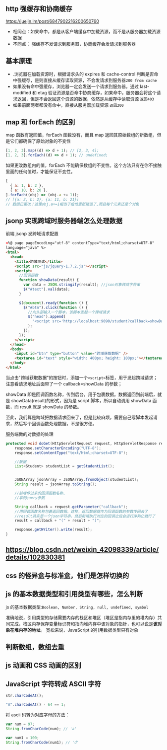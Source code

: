 ## http 强缓存和协商缓存

https://juejin.im/post/6847902216200650760

- 相同点：如果命中，都是从客户端缓存中加载资源，而不是从服务器加载资源数据
- 不同点： 强缓存不发请求到服务器，协商缓存会发请求到服务器

## 基本原理

- .浏览器在加载资源时，根据请求头的 expires 和 cache-control 判断是否命中强缓存，是则直接从缓存读取资源，不会发请求到服务器`200 from cache`
- 如果没有命中强缓存，浏览器一定会发送一个请求到服务器，通过 last-modified 和 etag 验证资源是否命中协商缓存，如果命中，服务器会将这个请求返回，但是不会返回这个资源的数据，依然是从缓存中读取资源 `返回403`
- 如果前面两者都没有命中，直接从服务器加载资源 `返回200`

## map 和 forEach 的区别

map 函数有返回值，forEach 函数没有，而且 map 返回其原始数组的新数组，但是它们都确保了原始对象的不变性

```js
[1, 2, 3].map((d) => d + 1); // [2, 3, 4];
[1, 2, 3].forEach((d) => d + 1); // undefined;
```

如果更改数组内的值，forEach 不能确保数组的不变性。这个方法只有在你不接触里面的任何值时，才能保证不变性。

```js
[
  { a: 1, b: 2 },
  { a: 10, b: 20 },
].forEach((obj) => (obj.a += 1));
// [{a: 2, b: 2}, {a: 11, b: 21}]
// 数组已更改！这里obj.a+=1相当于给他重新赋值了,而且每个元素还是个对象
```

## jsonp 实现跨域时服务器端怎么处理数据

前端 jsonp 发跨域请求配置

```html
<%@ page pageEncoding="utf-8" contentType="text/html;charset=UTF-8"
language="java" %>
<html>
  <head>
    <title>跨域测试</title>
    <script src="js/jquery-1.7.2.js"></script>
    <script>
      //回调函数
      function showData(result) {
        var data = JSON.stringify(result); //json对象转成字符串
        $("#text").val(data);
      }

      $(document).ready(function () {
        $("#btn").click(function () {
          //向头部输入一个脚本，该脚本发起一个跨域请求
          $("head").append(
            "<script src='http://localhost:9090/student?callback=showData'><\/script>"
          );
        });
      });
    </script>
  </head>
  <body>
    <input id="btn" type="button" value="跨域获取数据" />
    <textarea id="text" style="width: 400px; height: 100px;"></textarea>
  </body>
</html>
```

当点击"跨域获取数据"的按钮时，添加一个`<script>`标签，用于发起跨域请求；注意看请求地址后面带了一个 callback=showData 的参数；

showData 即是回调函数名称，传到后台，用于包裹数据。数据返回到前端后，就是 showData(result)的形式，因为是 script 脚本，所以自动调用 showData 函数，而 result 就是 showData 的参数。

至此，我们算是跨域把数据请求回来了，但是比较麻烦，需要自己写脚本发起请求，然后写个回调函数处理数据，不是很方便。

服务端做的对数据的处理

```java
protected void doGet(HttpServletRequest request, HttpServletResponse response) throws ServletException, IOException {
    response.setCharacterEncoding("UTF-8");
    response.setContentType("text/html;charset=UTF-8");

    //数据
    List<Student> studentList = getStudentList();


    JSONArray jsonArray = JSONArray.fromObject(studentList);
    String result = jsonArray.toString();

    //前端传过来的回调函数名称,
    //拿到query参数

    String callback = request.getParameter("callback");
    //用回调函数名称包裹返回数据，这样，返回数据就作为回调函数的参数传回去了
    //result其实是一个json字符串，然后前端执行对应的回调之后会进行序列化就行了
    result = callback + "(" + result + ")";

    response.getWriter().write(result);
}
```

## https://blog.csdn.net/weixin_42098339/article/details/102830381

## css 的怪异盒与标准盒，他们是怎样切换的

## js 的基本数据类型和引用类型有哪些，怎么判断

js 的基本数据类型:`Boolean, Number, String, null, undefined, symbol`

准确地说，引用类型的存储需要内存的栈区和堆区（堆区是指内存里的堆内存）共同完成，栈区内存保存变量标识符和指向堆内存中该对象的指针，也可以说是**该对象在堆内存的地址**。
宽松来说，JavaScript 的引用数据类型只有对象

## 判断数组，数组去重

## js 动画和 CSS 动画的区别

## JavaScript 字符转成 ASCII 字符

```js
str.charCodeAt();

"A".charCodeAt() - 64 == 1;
```

将 ascii 码转为对应字母的方法：

```js
var num = 97;
String.fromCharCode(num); // 'a'

var num1 = 100;
String.fromCharCode(num1); // 'd'
```
